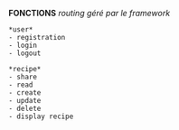 **FONCTIONS**
*routing géré par le framework*    
    
    *user*
    - registration
    - login
    - logout
    
    *recipe*
    - share
    - read
    - create
    - update
    - delete
    - display recipe